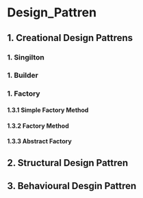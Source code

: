 # Design_Pattren
## 1. Creational Design Pattrens
###   1. Singilton
###   1. Builder
###   1. Factory 
####    1.3.1 Simple Factory Method
####    1.3.2 Factory Method
####    1.3.3 Abstract Factory
## 2. Structural Design Pattren
## 3. Behavioural Desgin Pattren

